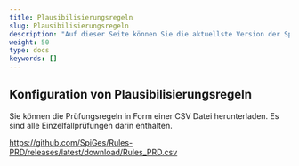 ```yaml
---
title: Plausibilisierungsregeln
slug: Plausibilisierungsregeln
description: "Auf dieser Seite können Sie die aktuellste Version der SpiGes Plausibilisierungsregeln herunterladen"
weight: 50
type: docs
keywords: []
---
```

## Konfiguration von Plausibilisierungsregeln

Sie können die Prüfungsregeln in Form einer CSV Datei herunterladen. Es sind alle Einzelfallprüfungen darin enthalten.

https://github.com/SpiGes/Rules-PRD/releases/latest/download/Rules_PRD.csv
